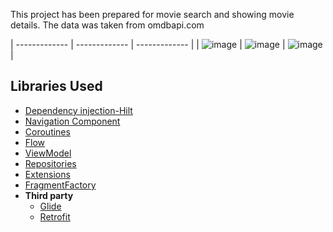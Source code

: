 This project has been prepared for movie search and showing movie details. The data was taken from omdbapi.com



| ------------- | ------------- | ------------- |
| ![image](https://github.com/Yusuf-Solmaz/MovieSearch/assets/83172478/7e38a04a-2527-4ca4-b6e7-0d4b3727388d)  |
![image](https://github.com/Yusuf-Solmaz/MovieSearch/assets/83172478/237b7ba6-5e43-4aa6-9e42-a081bfd5dbe0)  |
![image](https://github.com/Yusuf-Solmaz/MovieSearch/assets/83172478/44f098ac-8efa-438b-b22a-b2d9b50124aa)  | 











## Libraries Used

* [Dependency injection-Hilt](https://developer.android.com/training/dependency-injection/hilt-android)
* [Navigation Component](https://developer.android.com/guide/navigation/navigation-getting-started)
* [Coroutines](https://developer.android.com/kotlin/coroutines?hl=tr)
* [Flow]([https://developer.android.com/topic/libraries/architecture/livedata](https://developer.android.com/kotlin/flow?hl=en))
* [ViewModel](https://developer.android.com/topic/libraries/architecture/viewmodel#implement)
* [Repositories](https://developer.android.com/topic/architecture#data-layer)
* [Extensions](https://developer.android.com/kotlin/ktx)
* [FragmentFactory](https://developer.android.com/reference/androidx/fragment/app/FragmentFactory)
* **Third party**
  * [Glide](https://github.com/bumptech/glide)
  * [Retrofit](https://square.github.io/retrofit/)
